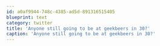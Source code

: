 ```yaml
---
id: a0af9944-748c-4385-ad5d-891316515405
blueprint: text
category: twitter
title: 'Anyone still going to be at geekbeers in 30?'
caption: 'Anyone still going to be at geekbeers in 30?'
---
```


